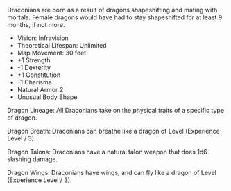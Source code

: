 Draconians are born as a result of dragons shapeshifting and mating with mortals. Female dragons would have had to stay shapeshifted for at least 9 months, if not more.

- Vision: Infravision
- Theoretical Lifespan: Unlimited
- Map Movement: 30 feet
- +1 Strength
- -1 Dexterity
- +1 Constitution
- -1 Charisma
- Natural Armor 2
- Unusual Body Shape

Dragon Lineage: All Draconians take on the physical traits of a specific type of dragon.

Dragon Breath: Draconians can breathe like a dragon of Level (Experience Level / 3).

Dragon Talons: Draconians have a natural talon weapon that does 1d6 slashing damage.

Dragon Wings: Draconians have wings, and can fly like a dragon of Level (Experience Level / 3).
